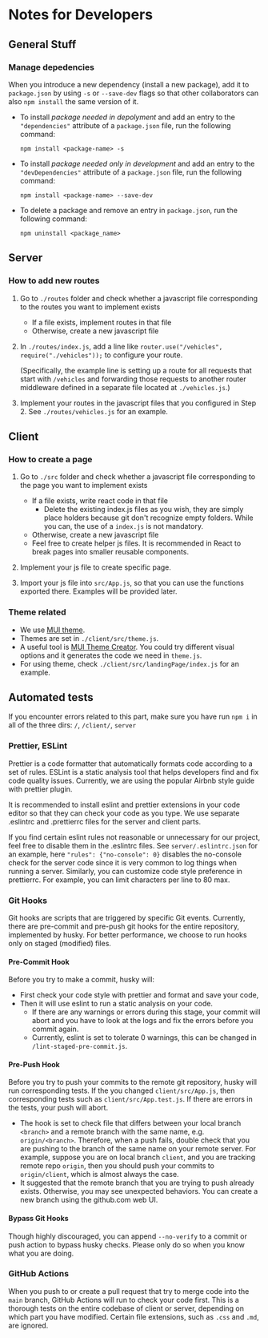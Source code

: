 # Notes for Developers

## General Stuff

### Manage depedencies

When you introduce a new dependency (install a new package), add it to `package.json` by using `-s` or `--save-dev` flags so that other collaborators can also `npm install` the same version of it.

- To install *package needed in depolyment* and add an entry to the `"dependencies"` attribute of a `package.json` file, run the following command:

    `npm install <package-name> -s`
    
- To install *package needed only in development* and add an entry to the `"devDependencies"` attribute of a `package.json` file, run the following command:

    `npm install <package-name> --save-dev`

- To delete a package and remove an entry in `package.json`, run the following command:

    `npm uninstall <package_name>`


## Server

### How to add new routes
1. Go to `./routes` folder and check whether a javascript file corresponding to the routes you want to implement exists
    - If a file exists, implement routes in that file
    - Otherwise, create a new javascript file

2. In `./routes/index.js`, add a line like `router.use("/vehicles", require("./vehicles"));` to configure your route. 

   (Specifically, the example line is setting up a route for all requests that start with `/vehicles` and forwarding those requests to another router middleware defined in a separate file located at `./vehicles.js`.)

3. Implement your routes in the javascript files that you configured in Step 2. See `./routes/vehicles.js` for an example.


## Client

### How to create a page
1. Go to `./src` folder and check whether a javascript file corresponding to the page you want to implement exists
    - If a file exists, write react code in that file
      - Delete the existing index.js files as you wish, they are simply place holders because git don't recognize empty folders.  While you can, the use of  a `index.js` is not mandatory.
    - Otherwise, create a new javascript file
    - Feel free to create helper js files. It is recommended in React to break pages into smaller reusable components.

2. Implement your js file to create specific page.

3. Import your js file into `src/App.js`, so that you can use the functions exported there. Examples will be provided later.

### Theme related

- We use [MUI theme](https://mui.com/material-ui/customization/theming/).
- Themes are set in `./client/src/theme.js`.
- A useful tool is [MUI Theme Creator](https://bareynol.github.io/mui-theme-creator/). You could try different visual options and it generates the code we need in `theme.js`.
- For using theme, check `./client/src/landingPage/index.js` for an example.

## Automated tests

If you encounter errors related to this part, make sure you have run `npm i` in all of the three dirs: `/`, `/client/`, `server`

### Prettier, ESLint

Prettier is a code formatter that automatically formats code according to a set of rules. ESLint is a static analysis tool that helps developers find and fix code quality issues. Currently, we are using the popular Airbnb style guide with prettier plugin. 

It is recommended to install eslint and prettier extensions in your code editor so that they can check your code as you type. We use separate .eslintrc and .prettierrc files for the server and client parts.

If you find certain eslint rules not reasonable or unnecessary for our project, feel free to disable them in the .eslintrc files. See `server/.eslintrc.json` for an example, here `"rules": {"no-console": 0}` disables the no-console check for the server code since it is very common to log things when running a server. Similarly, you can customize code style preference in prettierrc. For example, you can limit characters per line to 80 max.

### Git Hooks

Git hooks are scripts that are triggered by specific Git events. Currently, there are pre-commit and pre-push git hooks for the entire repository, implemented by husky. For better performance, we choose to run hooks only on staged (modified) files.

#### Pre-Commit Hook

Before you try to make a commit, husky will: 
- First check your code style with prettier and format and save your code, 
- Then it will use eslint to run a static analysis on your code. 
    - If there are any warnings or errors during this stage, your commit will abort and you have to look at the logs and fix the errors before you commit again. 
    - Currently, eslint is set to tolerate 0 warnings, this can be changed in `/lint-staged-pre-commit.js`.

#### Pre-Push Hook

Before you try to push your commits to the remote git repository, husky will run corresponding tests. If the you changed `client/src/App.js`, then corresponding tests such as `client/src/App.test.js`. If there are errors in the tests, your push will abort. 
- The hook is set to check file that differs between your local branch `<branch>` and a remote branch with the same name, e.g. `origin/<branch>`. Therefore, when a push fails, double check that you are pushing to the branch of the same name on your remote server. For example, suppose you are on local branch `client`, and you are tracking remote repo `origin`, then you should push your commits to `origin/client`, which is almost always the case.
- It suggested that the remote branch that you are trying to push already exists. Otherwise, you may see unexpected behaviors. You can create a new branch using the github.com web UI.

#### Bypass Git Hooks

Though highly discouraged, you can append `--no-verify` to a commit or push action to bypass husky checks. Please only do so when you know what you are doing.

### GitHub Actions

When you push to or create a pull request that try to merge code into the `main` branch, GitHub Actions will run to check your code first. This is a thorough tests on the entire codebase of client or server, depending on which part you have modified. Certain file extensions, such as `.css` and `.md`, are ignored.
